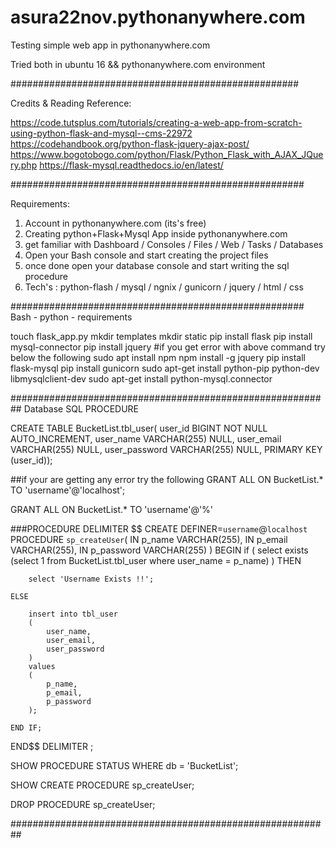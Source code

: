 # asura22nov.pythonanywhere.com

Testing simple web app in pythonanywhere.com 

Tried both in ubuntu 16 && pythonanywhere.com environment

####################################################

Credits & Reading Reference:

https://code.tutsplus.com/tutorials/creating-a-web-app-from-scratch-using-python-flask-and-mysql--cms-22972
https://codehandbook.org/python-flask-jquery-ajax-post/
https://www.bogotobogo.com/python/Flask/Python_Flask_with_AJAX_JQuery.php
https://flask-mysql.readthedocs.io/en/latest/

#####################################################

Requirements:

1. Account in pythonanywhere.com (its's free)
2. Creating python+Flask+Mysql App inside pythonanywhere.com
3. get familiar with  Dashboard / Consoles / Files /   Web /  Tasks /  Databases
4. Open your Bash console and start creating the project files
5. once done open your database console and start writing the sql procedure
6. Tech's : python-flash / mysql / ngnix / gunicorn / jquery / html / css

#####################################################
Bash - python - requirements

touch flask_app.py
mkdir templates
mkdir static
pip install flask
pip install mysql-connector
pip install jquery 
#if you get error with above command try below the following
sudo apt install npm
npm install -g jquery
pip install flask-mysql
pip install gunicorn
sudo apt-get install python-pip python-dev libmysqlclient-dev
sudo apt-get install python-mysql.connector

##########################################################
Database SQL PROCEDURE


CREATE TABLE BucketList.tbl_user(
user_id BIGINT NOT NULL AUTO_INCREMENT,
user_name VARCHAR(255) NULL,
user_email VARCHAR(255) NULL,
user_password VARCHAR(255) NULL,
PRIMARY KEY (user_id));

##if your are getting any error try the following
GRANT ALL ON BucketList.* TO 'username'@'localhost';

GRANT ALL ON BucketList.* TO 'username'@'%'

###PROCEDURE
DELIMITER $$
CREATE DEFINER=`username`@`localhost` PROCEDURE `sp_createUser`(
    IN p_name VARCHAR(255),
    IN p_email VARCHAR(255),
    IN p_password VARCHAR(255)
)
BEGIN
    if ( select exists (select 1 from BucketList.tbl_user where user_name = p_name) ) THEN
     
        select 'Username Exists !!';
     
    ELSE
     
        insert into tbl_user
        (
            user_name,
            user_email,
            user_password
        )
        values
        (
            p_name,
            p_email,
            p_password
        );
     
    END IF;
END$$
DELIMITER ;

SHOW PROCEDURE STATUS WHERE db = 'BucketList';

SHOW CREATE PROCEDURE sp_createUser;

DROP PROCEDURE sp_createUser;

##########################################################
